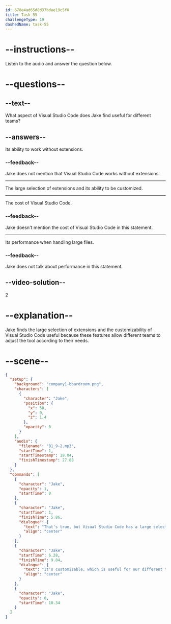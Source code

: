 ```yaml
---
id: 678e4ad65d8d37bdae19c5f0
title: Task 55
challengeType: 19
dashedName: task-55
---
```


<!-- (audio) Jake: That's true, but Visual Studio Code has a large selection of extensions. It's customizable, which is useful for our different teams. -->

# --instructions--

Listen to the audio and answer the question below.

# --questions--

## --text--

What aspect of Visual Studio Code does Jake find useful for different teams?

## --answers--

Its ability to work without extensions.

### --feedback--

Jake does not mention that Visual Studio Code works without extensions.

---

The large selection of extensions and its ability to be customized.

---

The cost of Visual Studio Code.

### --feedback--

Jake doesn't mention the cost of Visual Studio Code in this statement.

---

Its performance when handling large files.

### --feedback--

Jake does not talk about performance in this statement.

## --video-solution--

2

# --explanation--

Jake finds the large selection of extensions and the customizability of Visual Studio Code useful because these features allow different teams to adjust the tool according to their needs.

# --scene--

```json
{
  "setup": {
    "background": "company1-boardroom.png",
    "characters": [
      {
        "character": "Jake",
        "position": {
          "x": 50,
          "y": 0,
          "z": 1.4
        },
        "opacity": 0
      }
    ],
    "audio": {
      "filename": "B1_9-2.mp3",
      "startTime": 1,
      "startTimestamp": 19.04,
      "finishTimestamp": 27.88
    }
  },
  "commands": [
    {
      "character": "Jake",
      "opacity": 1,
      "startTime": 0
    },
    {
      "character": "Jake",
      "startTime": 1,
      "finishTime": 5.86,
      "dialogue": {
        "text": "That's true, but Visual Studio Code has a large selection of extensions.",
        "align": "center"
      }
    },
    {
      "character": "Jake",
      "startTime": 6.28,
      "finishTime": 9.84,
      "dialogue": {
        "text": "It's customizable, which is useful for our different teams.",
        "align": "center"
      }
    },
    {
      "character": "Jake",
      "opacity": 0,
      "startTime": 10.34
    }
  ]
}
```

